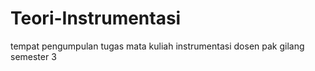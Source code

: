 # Teori-Instrumentasi
tempat pengumpulan tugas mata kuliah instrumentasi dosen pak gilang semester 3
